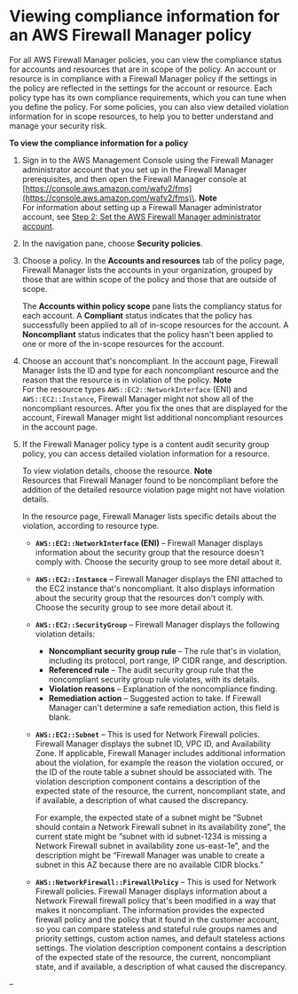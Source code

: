 # Viewing compliance information for an AWS Firewall Manager policy<a name="fms-compliance"></a>

For all AWS Firewall Manager policies, you can view the compliance status for accounts and resources that are in scope of the policy\. An account or resource is in compliance with a Firewall Manager policy if the settings in the policy are reflected in the settings for the account or resource\. Each policy type has its own compliance requirements, which you can tune when you define the policy\. For some policies, you can also view detailed violation information for in scope resources, to help you to better understand and manage your security risk\.

<a name="fms-compliance-procedure"></a>

**To view the compliance information for a policy**

1. Sign in to the AWS Management Console using the Firewall Manager administrator account that you set up in the Firewall Manager prerequisites, and then open the Firewall Manager console at [https://console.aws.amazon.com/wafv2/fms](https://console.aws.amazon.com/wafv2/fms)\. 
**Note**  
For information about setting up a Firewall Manager administrator account, see [Step 2: Set the AWS Firewall Manager administrator account](enable-integration.md)\.

1. In the navigation pane, choose **Security policies**\.

1. Choose a policy\. In the **Accounts and resources** tab of the policy page, Firewall Manager lists the accounts in your organization, grouped by those that are within scope of the policy and those that are outside of scope\. 

   The **Accounts within policy scope** pane lists the compliancy status for each account\. A **Compliant** status indicates that the policy has successfully been applied to all of in\-scope resources for the account\. A **Noncompliant** status indicates that the policy hasn't been applied to one or more of the in\-scope resources for the account\. 

1. Choose an account that's noncompliant\. In the account page, Firewall Manager lists the ID and type for each noncompliant resource and the reason that the resource is in violation of the policy\. 
**Note**  
For the resource types `AWS::EC2::NetworkInterface` \(ENI\) and `AWS::EC2::Instance`, Firewall Manager might not show all of the noncompliant resources\. After you fix the ones that are displayed for the account, Firewall Manager might list additional noncompliant resources in the account page\. 

1. If the Firewall Manager policy type is a content audit security group policy, you can access detailed violation information for a resource\. 

   To view violation details, choose the resource\. 
**Note**  
Resources that Firewall Manager found to be noncompliant before the addition of the detailed resource violation page might not have violation details\.

   In the resource page, Firewall Manager lists specific details about the violation, according to resource type\. 
   + **`AWS::EC2::NetworkInterface` \(ENI\)** – Firewall Manager displays information about the security group that the resource doesn't comply with\. Choose the security group to see more detail about it\. 
   + **`AWS::EC2::Instance`** – Firewall Manager displays the ENI attached to the EC2 instance that's noncompliant\. It also displays information about the security group that the resources don't comply with\. Choose the security group to see more detail about it\. 
   + **`AWS::EC2::SecurityGroup`** – Firewall Manager displays the following violation details:
     + **Noncompliant security group rule** – The rule that's in violation, including its protocol, port range, IP CIDR range, and description\. 
     + **Referenced rule** – The audit security group rule that the noncompliant security group rule violates, with its details\. 
     + **Violation reasons** – Explanation of the noncompliance finding\.
     + **Remediation action** – Suggested action to take\. If Firewall Manager can't determine a safe remediation action, this field is blank\. 
   + **`AWS::EC2::Subnet`** – This is used for Network Firewall policies\. Firewall Manager displays the subnet ID, VPC ID, and Availability Zone\. If applicable, Firewall Manager includes additional information about the violation, for example the reason the violation occured, or the ID of the route table a subnet should be associated with\. The violation description component contains a description of the expected state of the resource, the current, noncompliant state, and if available, a description of what caused the discrepancy\. 

     For example, the expected state of a subnet might be “Subnet should contain a Network Firewall subnet in its availability zone”, the current state might be “subnet with id subnet\-1234 is missing a Network Firewall subnet in availability zone us\-east\-1e”, and the description might be “Firewall Manager was unable to create a subnet in this AZ because there are no available CIDR blocks\.”
   + **`AWS::NetworkFirewall::FirewallPolicy`** – This is used for Network Firewall policies\. Firewall Manager displays information about a Network Firewall firewall policy that's been modified in a way that makes it noncompliant\. The information provides the expected firewall policy and the policy that it found in the customer account, so you can compare stateless and stateful rule groups names and priority settings, custom action names, and default stateless actions settings\. The violation description component contains a description of the expected state of the resource, the current, noncompliant state, and if available, a description of what caused the discrepancy\. 

 – 

 

